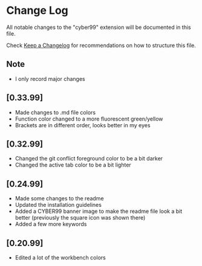 # Change Log

All notable changes to the "cyber99" extension will be documented in this file.

Check [Keep a Changelog](http://keepachangelog.com/) for recommendations on how to structure this file.

## Note

- I only record major changes

## [0.33.99]

- Made changes to .md file colors
- Function color changed to a more fluorescent green/yellow
- Brackets are in different order, looks better in my eyes

## [0.32.99]

- Changed the git conflict foreground color to be a bit darker
- Changed the active tab color to be a bit lighter

## [0.24.99]

- Made some changes to the readme
- Updated the installation guidelines
- Added a CYBER99 banner image to make the readme file look a bit better (previously the square icon was shown there)
- Added a few more keywords

## [0.20.99]

- Edited a lot of the workbench colors

